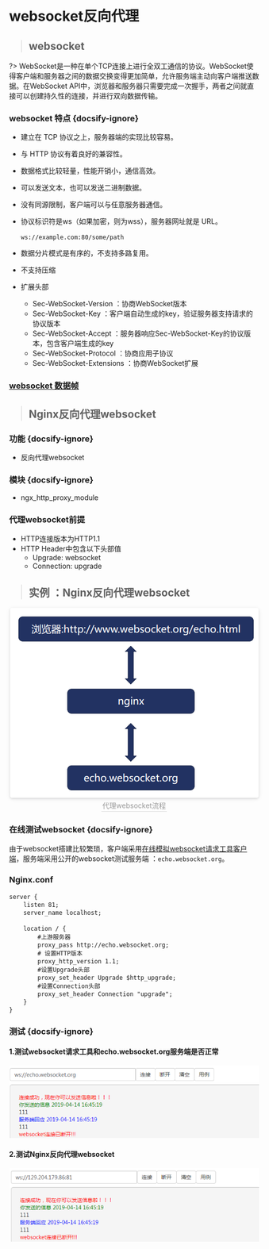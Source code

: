 # websocket反向代理

> ## websocket

?> WebSocket是一种在单个TCP连接上进行全双工通信的协议。WebSocket使得客户端和服务器之间的数据交换变得更加简单，允许服务端主动向客户端推送数据。在WebSocket API中，浏览器和服务器只需要完成一次握手，两者之间就直接可以创建持久性的连接，并进行双向数据传输。

### websocket 特点 {docsify-ignore}

- 建立在 TCP 协议之上，服务器端的实现比较容易。
- 与 HTTP 协议有着良好的兼容性。
- 数据格式比较轻量，性能开销小，通信高效。
- 可以发送文本，也可以发送二进制数据。
- 没有同源限制，客户端可以与任意服务器通信。
- 协议标识符是ws（如果加密，则为wss），服务器网址就是 URL。

      ws://example.com:80/some/path
- 数据分片模式是有序的，不支持多路复用。
- 不支持压缩
- 扩展头部
  - Sec-WebSocket-Version ：协商WebSocket版本
  - Sec-WebSocket-Key ：客户端自动生成的key，验证服务器支持请求的协议版本
  - Sec-WebSocket-Accept ：服务器响应Sec-WebSocket-Key的协议版本，包含客户端生成的key
  - Sec-WebSocket-Protocol ：协商应用子协议
  - Sec-WebSocket-Extensions ：协商WebSocket扩展

### [websocket 数据帧](https://segmentfault.com/a/1190000017792977)

> ## Nginx反向代理websocket

### 功能 {docsify-ignore}

- 反向代理websocket

### 模块 {docsify-ignore}

- ngx_http_proxy_module

### 代理websocket前提

- HTTP连接版本为HTTP1.1
- HTTP Header中包含以下头部值
  - Upgrade: websocket
  - Connection: upgrade

> ## 实例 ：Nginx反向代理websocket

  <center>
    <img style="border-radius: 0.3125em;
    box-shadow: 0 2px 4px 0 rgba(34,36,38,.12),0 2px 10px 0 rgba(34,36,38,.08);" 
    src="https://raw.githubusercontent.com/shangyewangchuan/material/master/img/nginx_websocket.png">
    <br>
    <div style="color:orange; border-bottom: 1px solid #d9d9d9;
    display: inline-block;
    color: #999;
    padding: 2px;">代理websocket流程</div>
  </center>

### 在线测试websocket {docsify-ignore}

由于websocket搭建比较繁琐，客户端采用[在线模拟websocket请求工具客户端](http://www.bejson.com/httputil/websocket/)，服务端采用公开的websocket测试服务端 ：`echo.websocket.org`。

### Nginx.conf

```nginx
server {
    listen 81;
    server_name localhost;

    location / {
        #上游服务器
        proxy_pass http://echo.websocket.org;
        # 设置HTTP版本
        proxy_http_version 1.1;
        #设置Upgrade头部
        proxy_set_header Upgrade $http_upgrade;
        #设置Connection头部
        proxy_set_header Connection "upgrade";
    }
}
```

### 测试 {docsify-ignore}

#### 1.测试websocket请求工具和echo.websocket.org服务端是否正常

![测试1](https://raw.githubusercontent.com/shangyewangchuan/material/master/img/nginx_websocket_2.png)

#### 2.测试Nginx反向代理websocket

![测试2](https://raw.githubusercontent.com/shangyewangchuan/material/master/img/nginx_websocket_3.png)
